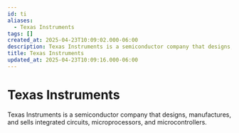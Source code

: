 ```yaml
---
id: ti
aliases:
  - Texas Instruments
tags: []
created_at: 2025-04-23T10:09:02.000-06:00
description: Texas Instruments is a semiconductor company that designs, manufactures, and sells integrated circuits, microprocessors, and microcontrollers.
title: Texas Instruments
updated_at: 2025-04-23T10:09:16.000-06:00
---
```


# Texas Instruments

Texas Instruments is a semiconductor company that designs, manufactures, and sells integrated circuits, microprocessors, and microcontrollers.


